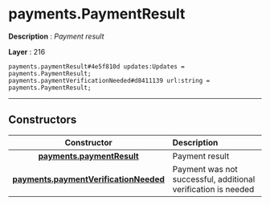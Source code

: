 # payments.PaymentResult

**Description** : *Payment result*

**Layer** : 216

```tl
payments.paymentResult#4e5f810d updates:Updates = payments.PaymentResult;
payments.paymentVerificationNeeded#d8411139 url:string = payments.PaymentResult;
```

---

## Constructors

| Constructor | Description |
| :---: | :--- |
| [**payments.paymentResult**](constructor/payments.paymentResult) | Payment result |
| [**payments.paymentVerificationNeeded**](constructor/payments.paymentVerificationNeeded) | Payment was not successful, additional verification is needed |